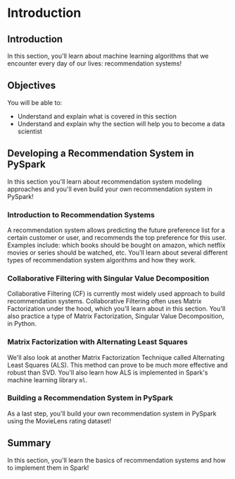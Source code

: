 
# Introduction

## Introduction
In this section, you'll learn about machine learning algorithms that we encounter every day of our lives:  recommendation systems! 

## Objectives
You will be able to:
* Understand and explain what is covered in this section
* Understand and explain why the section will help you to become a data scientist

## Developing a Recommendation System in PySpark

In this section you'll learn about recommendation system modeling approaches and you'll even build your own recommendation system in PySpark! 


### Introduction to Recommendation Systems

A recommendation system allows predicting the future preference list for a certain customer or user, and recommends the top preference for this user. Examples include: which books should be bought on amazon, which netflix movies or series should be watched, etc. You'll learn about several different types of recommendation system algorithms and how they work.


### Collaborative Filtering with Singular Value Decomposition

Collaborative Filtering (CF) is currently most widely used approach to build recommendation systems. Collaborative Filtering often uses Matrix Factorization under the hood, which you'll learn about in this section. You'll also practice a type of Matrix Factorization, Singular Value Decomposition, in Python.

### Matrix Factorization with Alternating Least Squares

We'll also look at another Matrix Factorization Technique called Alternating Least Squares (ALS). This method can prove to be much more effective and robust than SVD. You'll also learn how ALS is implemented in Spark's machine learning library `ml`.

### Building a Recommendation System in PySpark

As a last step, you'll build your own recommendation system in PySpark using the MovieLens rating dataset!


## Summary

In this section, you'll learn the basics of recommendation systems and how to implement them in Spark!
